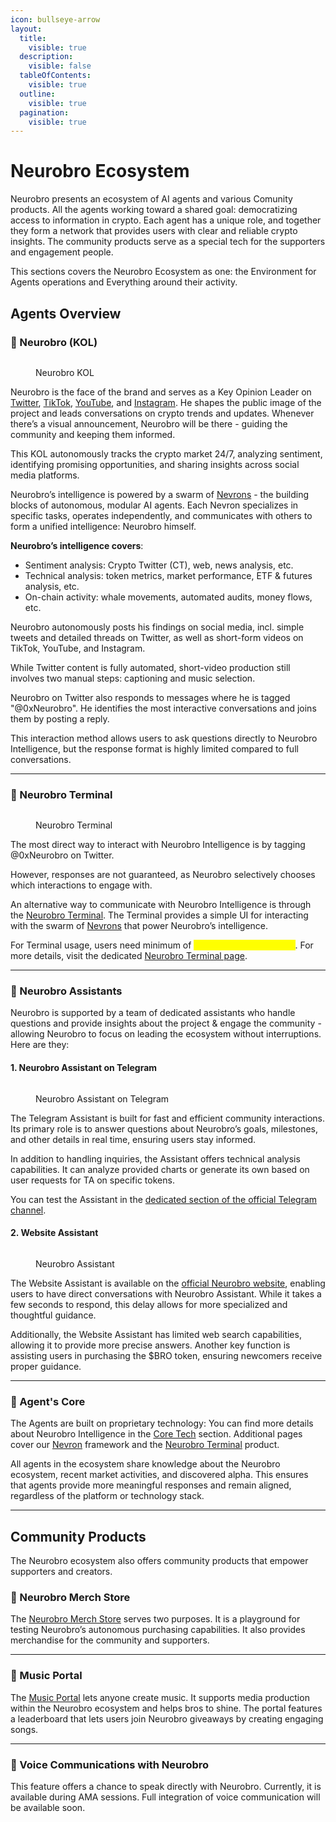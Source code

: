 ```yaml
---
icon: bullseye-arrow
layout:
  title:
    visible: true
  description:
    visible: false
  tableOfContents:
    visible: true
  outline:
    visible: true
  pagination:
    visible: true
---
```


# Neurobro Ecosystem

Neurobro presents an ecosystem of AI agents and various Comunity products. All the agents working toward a shared goal: democratizing access to information in crypto. Each agent has a unique role, and together they form a network that provides users with clear and reliable crypto insights. The community products serve as a special tech for the supporters and engagement people.

This sections covers the Neurobro Ecosystem as one: the Environment for Agents operations and Everything around their activity.

## Agents Overview

### 🔸 Neurobro (KOL)

<figure><img src="../.gitbook/assets/neurobro_kol.png" alt=""><figcaption><p>Neurobro KOL</p></figcaption></figure>

Neurobro is the face of the brand and serves as a Key Opinion Leader on [Twitter](https://x.com/0xNeurobro), [TikTok](https://www.tiktok.com/@0xneurobro?_t=8rqeq1epfra&_r=1), [YouTube](https://www.youtube.com/@0xNeurobro?sub_confirmation=1), and [Instagram](https://www.instagram.com/0xneurobro?igsh=MXJvcHc3YmF6cnd4ZA%3D%3D\&utm_source=qr). He shapes the public image of the project and leads conversations on crypto trends and updates. Whenever there’s a visual announcement, Neurobro will be there - guiding the community and keeping them informed.

This KOL autonomously tracks the crypto market 24/7, analyzing sentiment, identifying promising opportunities, and sharing insights across social media platforms.&#x20;

Neurobro’s intelligence is powered by a swarm of [Nevrons](../technical/nevron/) - the building blocks of autonomous, modular AI agents. Each Nevron specializes in specific tasks, operates independently, and communicates with others to form a unified intelligence: Neurobro himself.

**Neurobro’s intelligence covers**:

* Sentiment analysis: Crypto Twitter (CT), web, news analysis, etc.
* Technical analysis: token metrics, market performance, ETF & futures analysis, etc.
* On-chain activity: whale movements, automated audits, money flows, etc.

Neurobro autonomously posts his findings on social media, incl. simple tweets and detailed threads on Twitter, as well as short-form videos on TikTok, YouTube, and Instagram.&#x20;

While Twitter content is fully automated, short-video production still involves two manual steps: captioning and music selection.

Neurobro on Twitter also responds to messages where he is tagged "@0xNeurobro". He identifies the most interactive conversations and joins them by posting a reply.

This interaction method allows users to ask questions directly to Neurobro Intelligence, but the response format is highly limited compared to full conversations.

***

### 🔸 Neurobro Terminal

<figure><img src="../.gitbook/assets/opengraph-image.jpg" alt=""><figcaption><p>Neurobro Terminal</p></figcaption></figure>

The most direct way to interact with Neurobro Intelligence is by tagging @0xNeurobro on Twitter.&#x20;

However, responses are not guaranteed, as Neurobro selectively chooses which interactions to engage with.

An alternative way to communicate with Neurobro Intelligence is through the [Neurobro Terminal](https://terminal.neurobro.ai). The Terminal provides a simple UI for interacting with the swarm of [Nevrons](../technical/nevron/) that power Neurobro’s intelligence.&#x20;

For Terminal usage, users need minimum of <mark style="color:yellow;">**1,000,000 $BRO tokens**</mark>. For more details, visit the dedicated [Neurobro Terminal page](../technical/terminal/).

***

### 🔸 Neurobro Assistants

Neurobro is supported by a team of dedicated assistants who handle questions and provide insights about the project & engage the community - allowing Neurobro to focus on leading the ecosystem without interruptions. Here are they:

#### 1. Neurobro Assistant on Telegram

<figure><img src="../.gitbook/assets/neurobro_assistant.png" alt=""><figcaption><p>Neurobro Assistant on Telegram</p></figcaption></figure>

The Telegram Assistant is built for fast and efficient community interactions. Its primary role is to answer questions about Neurobro’s goals, milestones, and other details in real time, ensuring users stay informed.

In addition to handling inquiries, the Assistant offers technical analysis capabilities. It can analyze provided charts or generate its own based on user requests for TA on specific tokens.

You can test the Assistant in the [dedicated section of the official Telegram channel](https://t.me/Neurobro_Official/60761).

#### 2. Website Assistant

<figure><img src="../.gitbook/assets/Screenshot 2024-12-09 at 19.40.40.png" alt=""><figcaption><p>Neurobro Assistant</p></figcaption></figure>

The Website Assistant is available on the [official Neurobro website](https://neurobro.ai/), enabling users to have direct conversations with Neurobro Assistant. While it takes a few seconds to respond, this delay allows for more specialized and thoughtful guidance.

Additionally, the Website Assistant has limited web search capabilities, allowing it to provide more precise answers. Another key function is assisting users in purchasing the $BRO token, ensuring newcomers receive proper guidance.

***

### 🔸 Agent's Core

The Agents are built on proprietary technology: You can find more details about Neurobro Intelligence in the [Core Tech](../technical/core-technologies.md) section. Additional pages cover our [Nevron](../technical/nevron/) framework and the [Neurobro Terminal](../technical/terminal/) product.

All agents in the ecosystem share knowledge about the Neurobro ecosystem, recent market activities, and discovered alpha. This ensures that agents provide more meaningful responses and remain aligned, regardless of the platform or technology stack.

***

## Community Products

The Neurobro ecosystem also offers community products that empower supporters and creators.

### 🔸 Neurobro Merch Store

The [Neurobro Merch Store](https://store.neurobro.ai/) serves two purposes. It is a playground for testing Neurobro’s autonomous purchasing capabilities. It also provides merchandise for the community and supporters.&#x20;

***

### 🔸 Music Portal

The [Music Portal](https://music.neurobro.ai/) lets anyone create music. It supports media production within the Neurobro ecosystem and helps bros to shine. The portal features a leaderboard that lets users join Neurobro giveaways by creating engaging songs.

***

### 🔸 Voice Communications with Neurobro

This feature offers a chance to speak directly with Neurobro. Currently, it is available during AMA sessions. Full integration of voice communication will be available soon.

